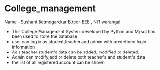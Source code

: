 # College_management
Name - Sushant Betmogarekar
  B.tech EEE , NIT warangal

- This College Management System developed by Python and Mysql has been used to store the database
- user can log in as student,teacher and admin with predefined login information
- As a teacher student's data can be added, modified or deleted.
- Admin can modify,add or delete both teacher's and student's data
- the list of all registered account can be shown
